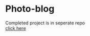 # Photo-blog
Completed project is in seperate repo  
[click here](https://github.com/Fomiller/go-photo-blog)